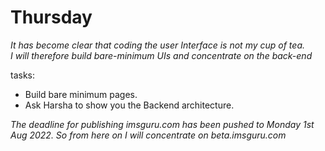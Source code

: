 # Thursday


*It has become clear that coding the user Interface is not my cup of tea.*<br>
*I will therefore build bare-minimum UIs and concentrate on the back-end*

tasks:<br>
- Build bare minimum pages.
- Ask Harsha to show you the Backend architecture.

*The deadline for publishing imsguru.com has been pushed to Monday 1st Aug 2022. So from here on I will concentrate on beta.imsguru.com*

